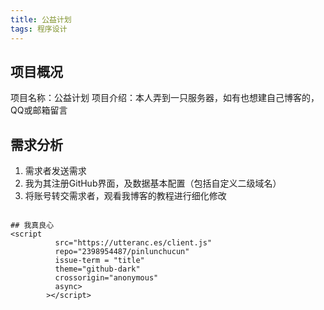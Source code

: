 ```yaml
---
title: 公益计划
tags: 程序设计
---
```


## 项目概况

项目名称：公益计划
项目介绍：本人弄到一只服务器，如有也想建自己博客的，QQ或邮箱留言

## 需求分析

1. 需求者发送需求
2. 我为其注册GitHub界面，及数据基本配置（包括自定义二级域名）
3. 将账号转交需求者，观看我博客的教程进行细化修改


```

## 我真良心
<script 
          src="https://utteranc.es/client.js"
          repo="2398954487/pinlunchucun"
          issue-term = "title"
          theme="github-dark"
          crossorigin="anonymous"
          async>
        ></script>
